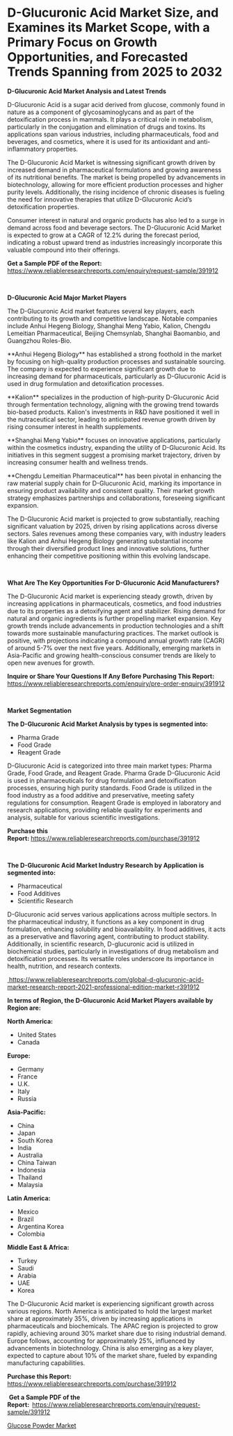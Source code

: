 <p><h1>D-Glucuronic Acid Market Size, and Examines its Market Scope, with a Primary Focus on Growth Opportunities, and Forecasted Trends Spanning from 2025 to 2032</h1></p><p><strong>D-Glucuronic Acid Market Analysis and Latest Trends</strong></p>
<p><p>D-Glucuronic Acid is a sugar acid derived from glucose, commonly found in nature as a component of glycosaminoglycans and as part of the detoxification process in mammals. It plays a critical role in metabolism, particularly in the conjugation and elimination of drugs and toxins. Its applications span various industries, including pharmaceuticals, food and beverages, and cosmetics, where it is used for its antioxidant and anti-inflammatory properties.</p><p>The D-Glucuronic Acid Market is witnessing significant growth driven by increased demand in pharmaceutical formulations and growing awareness of its nutritional benefits. The market is being propelled by advancements in biotechnology, allowing for more efficient production processes and higher purity levels. Additionally, the rising incidence of chronic diseases is fueling the need for innovative therapies that utilize D-Glucuronic Acid’s detoxification properties.</p><p>Consumer interest in natural and organic products has also led to a surge in demand across food and beverage sectors. The D-Glucuronic Acid Market is expected to grow at a CAGR of 12.2% during the forecast period, indicating a robust upward trend as industries increasingly incorporate this valuable compound into their offerings.</p></p>
<p><strong>Get a Sample PDF of the Report:&nbsp;</strong> <a href="https://www.reliableresearchreports.com/enquiry/request-sample/391912?utm_campaign=2098&utm_medium=2&utm_source=Github&utm_content=ia&utm_term=29032025&utm_id=d-glucuronic-acid">https://www.reliableresearchreports.com/enquiry/request-sample/391912</a></p>
<p>&nbsp;</p>
<p><strong>D-Glucuronic Acid Major Market Players</strong></p>
<p><p>The D-Glucuronic Acid market features several key players, each contributing to its growth and competitive landscape. Notable companies include Anhui Hegeng Biology, Shanghai Meng Yabio, Kalion, Chengdu Lemeitian Pharmaceutical, Beijing Chemsynlab, Shanghai Baomanbio, and Guangzhou Roles-Bio.</p><p>**Anhui Hegeng Biology** has established a strong foothold in the market by focusing on high-quality production processes and sustainable sourcing. The company is expected to experience significant growth due to increasing demand for pharmaceuticals, particularly as D-Glucuronic Acid is used in drug formulation and detoxification processes. </p><p>**Kalion** specializes in the production of high-purity D-Glucuronic Acid through fermentation technology, aligning with the growing trend towards bio-based products. Kalion's investments in R&D have positioned it well in the nutraceutical sector, leading to anticipated revenue growth driven by rising consumer interest in health supplements.</p><p>**Shanghai Meng Yabio** focuses on innovative applications, particularly within the cosmetics industry, expanding the utility of D-Glucuronic Acid. Its initiatives in this segment suggest a promising market trajectory, driven by increasing consumer health and wellness trends.</p><p>**Chengdu Lemeitian Pharmaceutical** has been pivotal in enhancing the raw material supply chain for D-Glucuronic Acid, marking its importance in ensuring product availability and consistent quality. Their market growth strategy emphasizes partnerships and collaborations, foreseeing significant expansion.</p><p>The D-Glucuronic Acid market is projected to grow substantially, reaching significant valuation by 2025, driven by rising applications across diverse sectors. Sales revenues among these companies vary, with industry leaders like Kalion and Anhui Hegeng Biology generating substantial income through their diversified product lines and innovative solutions, further enhancing their competitive positioning within this evolving landscape.</p></p>
<p>&nbsp;</p>
<p><strong>What Are The Key Opportunities For D-Glucuronic Acid Manufacturers?</strong></p>
<p><p>The D-Glucuronic Acid market is experiencing steady growth, driven by increasing applications in pharmaceuticals, cosmetics, and food industries due to its properties as a detoxifying agent and stabilizer. Rising demand for natural and organic ingredients is further propelling market expansion. Key growth trends include advancements in production technologies and a shift towards more sustainable manufacturing practices. The market outlook is positive, with projections indicating a compound annual growth rate (CAGR) of around 5-7% over the next five years. Additionally, emerging markets in Asia-Pacific and growing health-conscious consumer trends are likely to open new avenues for growth.</p></p>
<p><strong>Inquire or Share Your Questions If Any Before Purchasing This Report:</strong> <a href="https://www.reliableresearchreports.com/enquiry/pre-order-enquiry/391912?utm_campaign=2098&utm_medium=2&utm_source=Github&utm_content=ia&utm_term=29032025&utm_id=d-glucuronic-acid">https://www.reliableresearchreports.com/enquiry/pre-order-enquiry/391912</a></p>
<p>&nbsp;</p>
<p><strong>Market Segmentation</strong></p>
<p><strong>The D-Glucuronic Acid Market Analysis by types is segmented into:</strong></p>
<p><ul><li>Pharma Grade</li><li>Food Grade</li><li>Reagent Grade</li></ul></p>
<p><p>D-Glucuronic Acid is categorized into three main market types: Pharma Grade, Food Grade, and Reagent Grade. Pharma Grade D-Glucuronic Acid is used in pharmaceuticals for drug formulation and detoxification processes, ensuring high purity standards. Food Grade is utilized in the food industry as a food additive and preservative, meeting safety regulations for consumption. Reagent Grade is employed in laboratory and research applications, providing reliable quality for experiments and analysis, suitable for various scientific investigations.</p></p>
<p><strong>Purchase this Report:&nbsp;</strong><a href="https://www.reliableresearchreports.com/purchase/391912?utm_campaign=2098&utm_medium=2&utm_source=Github&utm_content=ia&utm_term=29032025&utm_id=d-glucuronic-acid">https://www.reliableresearchreports.com/purchase/391912</a></p>
<p>&nbsp;</p>
<p><strong>The D-Glucuronic Acid Market Industry Research by Application is segmented into:</strong></p>
<p><ul><li>Pharmaceutical</li><li>Food Additives</li><li>Scientific Research</li></ul></p>
<p><p>D-Glucuronic acid serves various applications across multiple sectors. In the pharmaceutical industry, it functions as a key component in drug formulation, enhancing solubility and bioavailability. In food additives, it acts as a preservative and flavoring agent, contributing to product stability. Additionally, in scientific research, D-glucuronic acid is utilized in biochemical studies, particularly in investigations of drug metabolism and detoxification processes. Its versatile roles underscore its importance in health, nutrition, and research contexts.</p></p>
<p><a href="https://www.reliableresearchreports.com/global-d-glucuronic-acid-market-research-report-2021-professional-edition-market-r391912?utm_campaign=2098&utm_medium=2&utm_source=Github&utm_content=ia&utm_term=29032025&utm_id=d-glucuronic-acid">&nbsp;https://www.reliableresearchreports.com/global-d-glucuronic-acid-market-research-report-2021-professional-edition-market-r391912</a></p>
<p><strong>In terms of Region, the D-Glucuronic Acid Market Players available by Region are:</strong></p>
<p>
    <p> <strong> North America: </strong>
        <ul>
            <li>United States</li>
            <li>Canada</li>
        </ul>
        </p> 
    <p> <strong> Europe: </strong>
        <ul>
            <li>Germany</li>
            <li>France</li>
            <li>U.K.</li>
            <li>Italy</li>
            <li>Russia</li>
        </ul>
        </p> 
    <p> <strong> Asia-Pacific: </strong>
        <ul>
            <li>China</li>
            <li>Japan</li>
            <li>South Korea</li>
            <li>India</li>
            <li>Australia</li>
            <li>China Taiwan</li>
            <li>Indonesia</li>
            <li>Thailand</li>
            <li>Malaysia</li>
        </ul>
        </p> 
    <p> <strong> Latin America: </strong>
        <ul>
            <li>Mexico</li>
            <li>Brazil</li>
            <li>Argentina Korea</li>
            <li>Colombia</li>
        </ul>
        </p> 
    <p> <strong> Middle East & Africa: </strong>
        <ul>
            <li>Turkey</li>
            <li>Saudi</li>
            <li>Arabia</li>
            <li>UAE</li>
            <li>Korea</li>
        </ul>
    </p>
    </p>
<p><p>The D-Glucuronic Acid market is experiencing significant growth across various regions. North America is anticipated to hold the largest market share at approximately 35%, driven by increasing applications in pharmaceuticals and biochemicals. The APAC region is projected to grow rapidly, achieving around 30% market share due to rising industrial demand. Europe follows, accounting for approximately 25%, influenced by advancements in biotechnology. China is also emerging as a key player, expected to capture about 10% of the market share, fueled by expanding manufacturing capabilities.</p></p>
<p><strong>Purchase this Report: </strong><a href="https://www.reliableresearchreports.com/purchase/391912?utm_campaign=2098&utm_medium=2&utm_source=Github&utm_content=ia&utm_term=29032025&utm_id=d-glucuronic-acid">https://www.reliableresearchreports.com/purchase/391912</a></p>
<p>&nbsp;<strong>Get a Sample PDF of the Report:&nbsp;&nbsp;</strong><a href="https://www.reliableresearchreports.com/enquiry/request-sample/391912?utm_campaign=2098&utm_medium=2&utm_source=Github&utm_content=ia&utm_term=29032025&utm_id=d-glucuronic-acid">https://www.reliableresearchreports.com/enquiry/request-sample/391912</a></p>
<p><strong></strong></p>
<p><p><a href="https://github.com/AshrafKhan865/Market-Research-Report-List-2/blob/main/glucose-powder-market.md?utm_campaign=2098&utm_medium=2&utm_source=Github&utm_content=ia&utm_term=29032025&utm_id=d-glucuronic-acid">Glucose Powder Market</a></p></p>